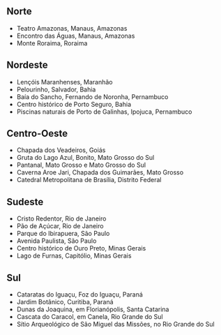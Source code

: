 ## Norte

- Teatro Amazonas, Manaus, Amazonas
- Encontro das Águas, Manaus, Amazonas
- Monte Roraima, Roraima


## Nordeste

- Lençóis Maranhenses, Maranhão
- Pelourinho, Salvador, Bahia
- Baía do Sancho, Fernando de Noronha, Pernambuco
- Centro histórico de Porto Seguro, Bahia
- Piscinas naturais de Porto de Galinhas, Ipojuca, Pernambuco


## Centro-Oeste

- Chapada dos Veadeiros, Goiás
- Gruta do Lago Azul, Bonito, Mato Grosso do Sul
- Pantanal, Mato Grosso e Mato Grosso do Sul
- Caverna Aroe Jari, Chapada dos Guimarães, Mato Grosso
- Catedral Metropolitana de Brasília, Distrito Federal


## Sudeste

- Cristo Redentor, Rio de Janeiro
- Pão de Açúcar, Rio de Janeiro
- Parque do Ibirapuera, São Paulo
- Avenida Paulista, São Paulo
- Centro histórico de Ouro Preto, Minas Gerais
- Lago de Furnas, Capitólio, Minas Gerais

## Sul

- Cataratas do Iguaçu, Foz do Iguaçu, Paraná
- Jardim Botânico, Curitiba, Paraná
- Dunas da Joaquina, em Florianópolis, Santa Catarina
- Cascata do Caracol, em Canela, Rio Grande do Sul
- Sítio Arqueológico de São Miguel das Missões, no Rio Grande do Sul 
